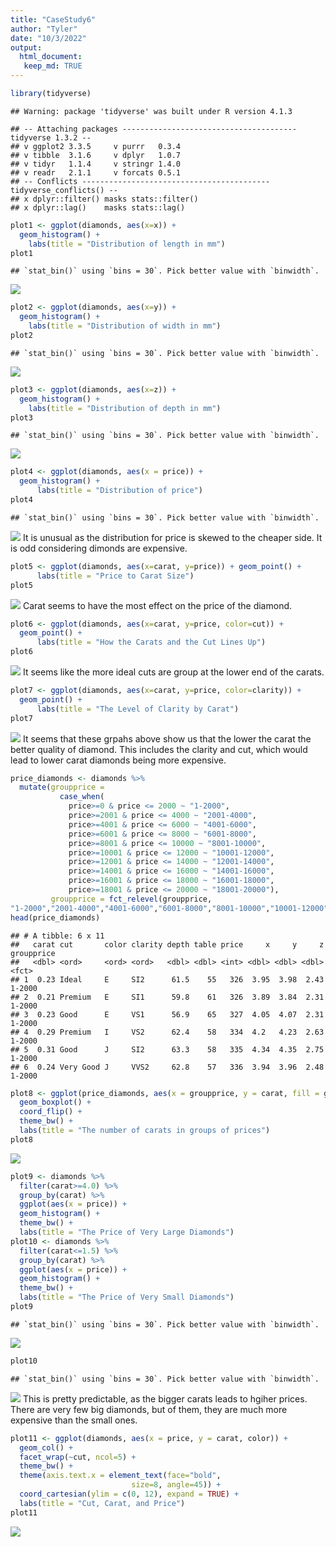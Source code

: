 ```yaml
---
title: "CaseStudy6"
author: "Tyler"
date: "10/3/2022"
output:  
  html_document:
   keep_md: TRUE
---
```





```r
library(tidyverse)
```

```
## Warning: package 'tidyverse' was built under R version 4.1.3
```

```
## -- Attaching packages --------------------------------------- tidyverse 1.3.2 --
## v ggplot2 3.3.5     v purrr   0.3.4
## v tibble  3.1.6     v dplyr   1.0.7
## v tidyr   1.1.4     v stringr 1.4.0
## v readr   2.1.1     v forcats 0.5.1
## -- Conflicts ------------------------------------------ tidyverse_conflicts() --
## x dplyr::filter() masks stats::filter()
## x dplyr::lag()    masks stats::lag()
```

```r
plot1 <- ggplot(diamonds, aes(x=x)) + 
  geom_histogram() +
    labs(title = "Distribution of length in mm")
plot1
```

```
## `stat_bin()` using `bins = 30`. Pick better value with `binwidth`.
```

![](case6_files/figure-html/plots1-3-1.png)<!-- -->

```r
plot2 <- ggplot(diamonds, aes(x=y)) + 
  geom_histogram() +
    labs(title = "Distribution of width in mm")
plot2
```

```
## `stat_bin()` using `bins = 30`. Pick better value with `binwidth`.
```

![](case6_files/figure-html/plots1-3-2.png)<!-- -->

```r
plot3 <- ggplot(diamonds, aes(x=z)) + 
  geom_histogram() +
    labs(title = "Distribution of depth in mm")
plot3
```

```
## `stat_bin()` using `bins = 30`. Pick better value with `binwidth`.
```

![](case6_files/figure-html/plots1-3-3.png)<!-- -->


```r
plot4 <- ggplot(diamonds, aes(x = price)) + 
  geom_histogram() +
      labs(title = "Distribution of price")
plot4
```

```
## `stat_bin()` using `bins = 30`. Pick better value with `binwidth`.
```

![](case6_files/figure-html/plot4-1.png)<!-- -->
It is unusual as the distribution for price is skewed to the cheaper side. It is odd considering dimonds are expensive. 


```r
plot5 <- ggplot(diamonds, aes(x=carat, y=price)) + geom_point() +
      labs(title = "Price to Carat Size")
plot5
```

![](case6_files/figure-html/plot5-1.png)<!-- -->
Carat seems to have the most effect on the price of the diamond. 


```r
plot6 <- ggplot(diamonds, aes(x=carat, y=price, color=cut)) + 
  geom_point() +
      labs(title = "How the Carats and the Cut Lines Up")
plot6
```

![](case6_files/figure-html/plot6-1.png)<!-- -->
It seems like the more ideal cuts are group at the lower end of the carats. 


```r
plot7 <- ggplot(diamonds, aes(x=carat, y=price, color=clarity)) + 
  geom_point() +
      labs(title = "The Level of Clarity by Carat")
plot7
```

![](case6_files/figure-html/plot7-1.png)<!-- -->
It seems that these grpahs above show us that the lower the carat the better quality of diamond. This includes the clarity and cut, which would lead to lower carat diamonds being more expensive.  


```r
price_diamonds <- diamonds %>%
  mutate(groupprice = 
           case_when(
             price>=0 & price <= 2000 ~ "1-2000",
             price>=2001 & price <= 4000 ~ "2001-4000",
             price>=4001 & price <= 6000 ~ "4001-6000",
             price>=6001 & price <= 8000 ~ "6001-8000",
             price>=8001 & price <= 10000 ~ "8001-10000",
             price>=10001 & price <= 12000 ~ "10001-12000",
             price>=12001 & price <= 14000 ~ "12001-14000",
             price>=14001 & price <= 16000 ~ "14001-16000",
             price>=16001 & price <= 18000 ~ "16001-18000",
             price>=18001 & price <= 20000 ~ "18001-20000"),
         groupprice = fct_relevel(groupprice,
"1-2000","2001-4000","4001-6000","6001-8000","8001-10000","10001-12000","12001-14000","14001-16000","16001-18000","18001-20000"))
head(price_diamonds)
```

```
## # A tibble: 6 x 11
##   carat cut       color clarity depth table price     x     y     z groupprice
##   <dbl> <ord>     <ord> <ord>   <dbl> <dbl> <int> <dbl> <dbl> <dbl> <fct>     
## 1  0.23 Ideal     E     SI2      61.5    55   326  3.95  3.98  2.43 1-2000    
## 2  0.21 Premium   E     SI1      59.8    61   326  3.89  3.84  2.31 1-2000    
## 3  0.23 Good      E     VS1      56.9    65   327  4.05  4.07  2.31 1-2000    
## 4  0.29 Premium   I     VS2      62.4    58   334  4.2   4.23  2.63 1-2000    
## 5  0.31 Good      J     SI2      63.3    58   335  4.34  4.35  2.75 1-2000    
## 6  0.24 Very Good J     VVS2     62.8    57   336  3.94  3.96  2.48 1-2000
```

```r
plot8 <- ggplot(price_diamonds, aes(x = groupprice, y = carat, fill = groupprice)) +
  geom_boxplot() +
  coord_flip() +
  theme_bw() +
  labs(title = "The number of carats in groups of prices")
plot8
```

![](case6_files/figure-html/plot8-1.png)<!-- -->


```r
plot9 <- diamonds %>% 
  filter(carat>=4.0) %>%
  group_by(carat) %>% 
  ggplot(aes(x = price)) +
  geom_histogram() +
  theme_bw() +
  labs(title = "The Price of Very Large Diamonds")
plot10 <- diamonds %>% 
  filter(carat<=1.5) %>%
  group_by(carat) %>% 
  ggplot(aes(x = price)) +
  geom_histogram() +
  theme_bw() +
  labs(title = "The Price of Very Small Diamonds")
plot9
```

```
## `stat_bin()` using `bins = 30`. Pick better value with `binwidth`.
```

![](case6_files/figure-html/plot9-1.png)<!-- -->

```r
plot10
```

```
## `stat_bin()` using `bins = 30`. Pick better value with `binwidth`.
```

![](case6_files/figure-html/plot9-2.png)<!-- -->
This is pretty predictable, as the bigger carats leads to hgiher prices. There are very few big diamonds, but of them, they are much more expensive than the small ones.  


```r
plot11 <- ggplot(diamonds, aes(x = price, y = carat, color)) + 
  geom_col() +
  facet_wrap(~cut, ncol=5) +
  theme_bw() +
  theme(axis.text.x = element_text(face="bold", 
                           size=8, angle=45)) +
  coord_cartesian(ylim = c(0, 12), expand = TRUE) +
  labs(title = "Cut, Carat, and Price")
plot11
```

![](case6_files/figure-html/plot11-1.png)<!-- -->
